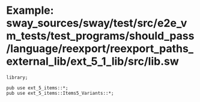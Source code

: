 # Example: sway_sources/sway/test/src/e2e_vm_tests/test_programs/should_pass/language/reexport/reexport_paths_external_lib/ext_5_1_lib/src/lib.sw

```sway
library;

pub use ext_5_items::*;
pub use ext_5_items::Items5_Variants::*;

```

